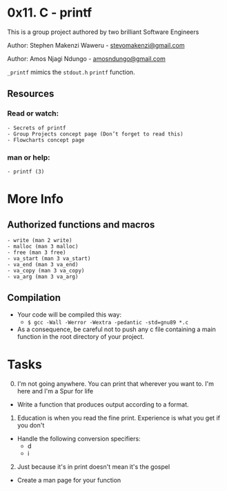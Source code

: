 # 0x11. C - printf

This is a group project authored by two brilliant Software Engineers

Author: Stephen Makenzi Waweru - stevomakenzi@gmail.com

Author: Amos Njagi Ndungo - amosndungo@gmail.com

``_printf`` mimics the ``stdout.h`` ``printf`` function.

## Resources ##
### Read or watch: ###
	- Secrets of printf
	- Group Projects concept page (Don’t forget to read this)
	- Flowcharts concept page
### man or help: ###
	- printf (3)

# More Info
## Authorized functions and macros ## 
	- write (man 2 write)
	- malloc (man 3 malloc)
	- free (man 3 free)
	- va_start (man 3 va_start)
	- va_end (man 3 va_end)
	- va_copy (man 3 va_copy)
	- va_arg (man 3 va_arg)
## Compilation ##
- Your code will be compiled this way:
	- ``$ gcc -Wall -Werror -Wextra -pedantic -std=gnu89 *.c``
- As a consequence, be careful not to push any c file containing a main function in the root directory of your project.

# Tasks
0. I'm not going anywhere. You can print that wherever you want to. I'm here and I'm a Spur for life
- Write a function that produces output according to a format.

1. Education is when you read the fine print. Experience is what you get if you don't
- Handle the following conversion specifiers:
	- d
	- i

2. Just because it's in print doesn't mean it's the gospel
- Create a man page for your function
